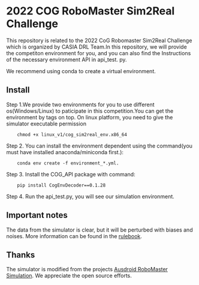 # 2022 COG RoboMaster Sim2Real Challenge
This repository is related to the 2022 CoG Robomaster Sim2Real Challenge which is organized by CASIA DRL Team.In this repository, we will provide the competiton environment for you, and you can also find the Instructions of the necessary environment API in api_test. py.            

We recommend using conda to create a virtual environment.  

## Install

Step 1.We provide two environments for you to use different os(Windows/Linux) to paticipate in this competition.You can get the environment by tags on top.  On linux platform, you need to give the simulator executable permission

        chmod +x linux_v1/cog_sim2real_env.x86_64
        
Step 2. You can install the environment dependent using the command(you must have installed anaconda/miniconda first.):

        conda env create -f environment_*.yml.  

Step 3. Install the COG_API package with command:

        pip install CogEnvDecoder==0.1.28

Step 4. Run the api_test.py, you will see our simulation environment.  

## Important notes

The data from the simulator is clear, but it will be perturbed with biases and noises. More information can be found in the [rulebook](https://github.com/DRL-CASIA/COG-sim2real-challenge/blob/main/CoG%20Challenge%20Rules-v1.2.pdf).
               
## Thanks

The simulator is modified from the projects [Ausdroid RoboMaster Simulation](https://github.com/Webb-Bing/ARMS_RMUA2021_SImulation). 
We appreciate the open source efforts.

